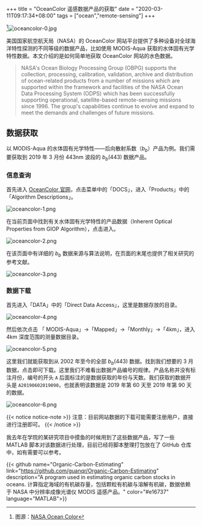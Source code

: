 +++
title = "OceanColor 遥感数据产品的获取"
date = "2020-03-11T09:17:34+08:00"
tags = ["ocean","remote-sensing"]
+++

[^1]![oceancolor-0.jpg](/images/oceancolor-0.jpg "Ocean Color Feature: Copper River Wind")

美国国家航空航天局（NASA）的 OceanColor 网站平台提供了多种设备对全球海洋特性探测的不同等级的数据产品，比如使用 MODIS-Aqua 获取的水体固有光学特性数据。本文介绍的是如何简单地获取 OceanColor 网站的水色数据。

> NASA's Ocean Biology Processing Group (OBPG) supports the collection, processing, calibration, validation, archive and distribution of ocean-related products from a number of missions which are supported within the framework and facilities of the NASA Ocean Data Processing System (ODPS) which has been successfully supporting operational, satellite-based remote-sensing missions since 1996. The group's capabilities continue to evolve and expand to meet the demands and challenges of future missions.

## 数据获取

以 MODIS-Aqua 的水体固有光学特性——后向散射系数（*b<sub>b</sub>*）产品为例。我们需要获取到 2019 年 3 月份 443nm 波段的 *b<sub>b</sub>*(443) 数据产品。

### 信息查询

首先进入 [OceanColor 官网](https://oceancolor.gsfc.nasa.gov/)，点击菜单中的「DOCS」，进入「Products」中的「Algorithm Descriptions」。

![oceancolor-1.png](/images/oceancolor-1.png "查找数据来源")

在当前页面中找到有关水体固有光学特性的产品数据（Inherent Optical Properties from GIOP Algorithm），点击进入。

![oceancolor-2.png](/images/oceancolor-2.png "查找固有光学特性的产品数据")

在该页面中有详细的 $b_b$ 数据来源与算法说明，在页面的末尾也提供了相关研究的参考文献。

![oceancolor-3.png](/images/oceancolor-3.png "查找水体后向散射系数算法说明")

### 数据下载

首先进入「DATA」中的「Direct Data Access」，这里是数据存放的目录。

![oceancolor-4.png](/images/oceancolor-4.png "进入数据存放目录")

然后依次点击 「 MODIS-Aqua」->「Mapped」->「Monthly」->「4km」，进入 4km 深度范围的测量数据目录。

![oceancolor-5.png](/images/oceancolor-5.png "进入水体后向散射系数数据产品目录")

这里我们就能获取到从 2002 年至今的全部 *b<sub>b</sub>*(443) 数据。找到我们想要的 3 月数据，点击即可下载。这里我们不难看出数据产品编号的规律。产品名称并没有标注月份，编号的开头 `A` 后面标注的是数据获取的年份与天数。我们获取的数据开头是 `A20190602019090`，也就表明该数据是 2019 年第 60 天至 2019 年第 90 天的数据。

![oceancolor-6.png](/images/oceancolor-6.png "查找 2019 年 3 月数据")

{{< notice notice-note >}}
注意：目前网站数据的下载可能需要注册用户，直接进行注册即可。
{{< /notice >}}

我去年在学院的某研究项目中摸鱼的时候用到了这些数据产品，写了一些 MATLAB 脚本对该数据进行处理，目前已经将脚本整理打包放在了 GitHub 仓库中，如有需要可以参考。

{{< github name="Organic-Carbon-Estimating" link="https://github.com/guanqr/Organic-Carbon-Estimating" description="A program used in estimating organic carbon stocks in oceans. 计算指定海域的有机碳存量，包括颗粒有机碳与溶解有机碳，数据依赖于 NASA 中分辨率成像光谱仪 MODIS 遥感产品。" color="#e16737" language="MATLAB">}}

[^1]: 图源：[NASA Ocean Color](https://oceancolor.gsfc.nasa.gov/)